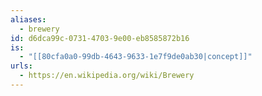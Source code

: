 ```yaml
---
aliases:
  - brewery
id: d6dca99c-0731-4703-9e00-eb8585872b16
is:
  - "[[80cfa0a0-99db-4643-9633-1e7f9de0ab30|concept]]"
urls:
  - https://en.wikipedia.org/wiki/Brewery
---
```

